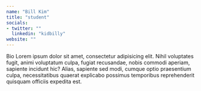 ```yaml
---
name: "Bill Kim"
title: "student"
socials: 
- twitter: ""
  linkedin: "kidbilly"
website: ""
---
```


Bio Lorem ipsum dolor sit amet, consectetur adipisicing elit. Nihil voluptates fugit, animi voluptatum culpa, fugiat recusandae, nobis commodi aperiam, sapiente incidunt hic? Alias, sapiente sed modi, cumque optio praesentium culpa, necessitatibus quaerat explicabo possimus temporibus reprehenderit quisquam officiis expedita est.